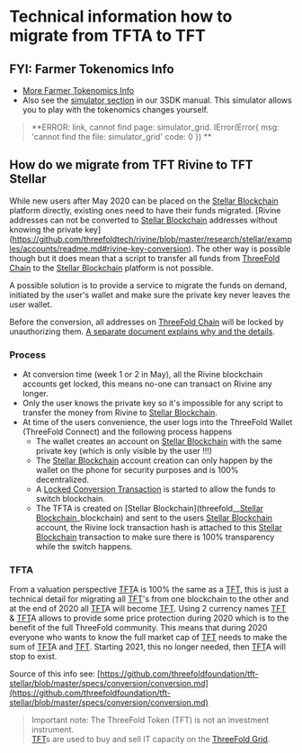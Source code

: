 # Technical information how to migrate from TFTA to TFT

## FYI: Farmer Tokenomics Info

- [More Farmer Tokenomics Info](threefold__tokenomics.md)
- Also see the [simulator section](simulator_grid) in our 3SDK manual. This simulator allows you to play with the tokenomics changes yourself.
> **ERROR: link, cannot find page: simulator_grid.
IError(Error{
    msg: 'cannot find the file: simulator_grid'
    code: 0
}) **<BR>



## How do we migrate from TFT Rivine to TFT Stellar

While new users after May 2020 can be placed on the [Stellar Blockchain](threefold__stellar_blockchain) platform directly, existing ones need to have their funds migrated. [Rivine addresses can not be converted to [Stellar Blockchain](threefold__stellar_blockchain) addresses without knowing the private key](https://github.com/threefoldtech/rivine/blob/master/research/stellar/examples/accounts/readme.md#rivine-key-conversion). The other way is possible though but it does mean that a script to transfer all funds from [ThreeFold Chain](threefold__tfchain) to the [Stellar Blockchain](threefold__stellar_blockchain) platform is not possible.

A possible solution is to provide a service to migrate the funds on demand, initiated by the user's wallet and make sure the private key never leaves the user wallet.

Before the conversion, all addresses on [ThreeFold Chain](threefold__tfchain) will be locked by unauthorizing them. [A separate document explains why and the details](https://github.com/threefoldfoundation/tft-stellar/blob/master/specs/conversion/locked_conversion_transaction.md).

### Process

- At conversion time (week 1 or 2 in May), all the Rivine blockchain accounts get locked, this means no-one can transact on Rivine any longer.
- Only the user knows the private key so it's impossible for any script to transfer the money from Rivine to [Stellar Blockchain](threefold__stellar_blockchain).
- At time of the users convenience, the user logs into the ThreeFold Wallet (ThreeFold Connect) and the following process happens
  - The wallet creates an account on [Stellar Blockchain](threefold__stellar_blockchain) with the same private key (which is only visible by the user !!!)
  - The [Stellar Blockchain](threefold__stellar_blockchain) account creation can only happen by the wallet on the phone for security purposes and is 100% decentralized.
  - A [Locked Conversion Transaction](https://github.com/threefoldfoundation/tft-stellar/blob/master/specs/conversion/locked_conversion_transaction.md) is started to allow the funds to switch blockchain.
  - The TFTA is created on [Stellar Blockchain](threefold__[Stellar Blockchain](threefold__stellar_blockchain)_blockchain) and sent to the users [Stellar Blockchain](threefold__stellar_blockchain) account, the Rivine lock transaction hash is attached to this [Stellar Blockchain](threefold__stellar_blockchain) transaction to make sure there is 100% transparency while the switch happens.

### TFTA

From a valuation perspective [TFT](threefold__threefold_token)A is 100% the same as a [TFT](threefold__threefold_token), this is just a technical detail for migrating all [TFT](threefold__threefold_token)'s from one blockchain to the other and at the end of 2020 all [TFT](threefold__threefold_token)A will become [TFT](threefold__threefold_token). Using 2 currency names [TFT](threefold__threefold_token) & [TFT](threefold__threefold_token)A allows to provide some price protection during 2020 which is to the benefit of the full ThreeFold community. This means that during 2020 everyone who wants to know the full market cap of [TFT](threefold__threefold_token) needs to make the sum of [TFT](threefold__threefold_token)A and [TFT](threefold__threefold_token). Starting 2021, this no longer needed, then [TFT](threefold__threefold_token)A will stop to exist.

Source of this info see: [https://github.com/threefoldfoundation/tft-stellar/blob/master/specs/conversion/conversion.md](https://github.com/threefoldfoundation/tft-stellar/blob/master/specs/conversion/conversion.md)

> Important note: The ThreeFold Token (TFT) is not an investment instrument. <BR>
> [TFT](threefold__threefold_token)s are used to buy and sell IT capacity on the [ThreeFold Grid](threefold__threefold_grid).